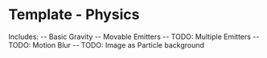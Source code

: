 # Template - Physics

Includes:
-- Basic Gravity
-- Movable Emitters
-- TODO: Multiple Emitters
-- TODO: Motion Blur
-- TODO: Image as Particle background
